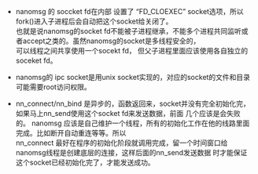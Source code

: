 - nanomsg 的 soccket fd在内部 设置了 “FD_CLOEXEC” socket选项，所以fork()进入子进程后会自动把这个socket给关闭了。  
  也就是说nanomsg的socket fd不能被子进程继承，不能多个进程共同监听或者accept之类的。虽然nanomsg的socket是多线程安全的，  
  可以线程之间共享使用一个socekt fd， 但父子进程里面应该使用各自独立的soceket fd。  
  
- nanomsg的  ipc socket是用unix socket实现的，对应的socket的文件和目录可能需要root访问权限。

- nn_connect/nn_bind 是异步的，函数返回来，socket并没有完全初始化完，如果马上nn_send使用这个socket fd来发送数据，前面
  几个应该是会失败的。 nanomsg 应该是自己维护一个线程，所有的初始化工作在他的线路里面完成。比如断开自动重连等等。所以   
  nn_connect 最好在程序的初始化阶段就调用完成，留一个时间窗口给nanomsg线程是创建底层的连接，这样后面的nn_send发送数据
  时才能保证这个socket已经初始化完了，才能发送成功。 
